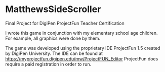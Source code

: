 # MatthewsSideScroller
Final Project for DigiPen ProjectFun Teacher Certification

I wrote this game in conjunction with my elementary school age children.  For example, all graphics were done by them.

The game was developed using the proprietary IDE ProjectFun 1.5 created by DigiPen University.  The IDE can be found at 
https://myprojectfun.digipen.edu/mw/ProjectFUN_Editor
ProjectFun does require a paid registration in order to run.

